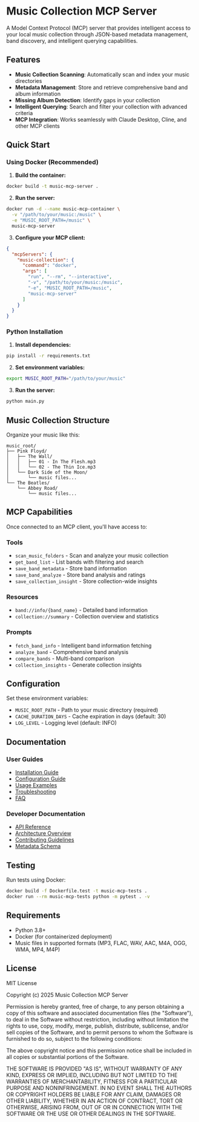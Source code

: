 # Music Collection MCP Server

A Model Context Protocol (MCP) server that provides intelligent access to your local music collection through JSON-based metadata management, band discovery, and intelligent querying capabilities.

## Features

- **Music Collection Scanning**: Automatically scan and index your music directories
- **Metadata Management**: Store and retrieve comprehensive band and album information
- **Missing Album Detection**: Identify gaps in your collection
- **Intelligent Querying**: Search and filter your collection with advanced criteria
- **MCP Integration**: Works seamlessly with Claude Desktop, Cline, and other MCP clients

## Quick Start

### Using Docker (Recommended)

1. **Build the container:**
```bash
docker build -t music-mcp-server .
```

2. **Run the server:**
```bash
docker run -d --name music-mcp-container \
  -v "/path/to/your/music:/music" \
  -e "MUSIC_ROOT_PATH=/music" \
  music-mcp-server
```

3. **Configure your MCP client:**
```json
{
  "mcpServers": {
    "music-collection": {
      "command": "docker",
      "args": [
        "run", "--rm", "--interactive",
        "-v", "/path/to/your/music:/music",
        "-e", "MUSIC_ROOT_PATH=/music",
        "music-mcp-server"
      ]
    }
  }
}
```

### Python Installation

1. **Install dependencies:**
```bash
pip install -r requirements.txt
```

2. **Set environment variables:**
```bash
export MUSIC_ROOT_PATH="/path/to/your/music"
```

3. **Run the server:**
```bash
python main.py
```

## Music Collection Structure

Organize your music like this:
```
music_root/
├── Pink Floyd/
│   ├── The Wall/
│   │   ├── 01 - In The Flesh.mp3
│   │   └── 02 - The Thin Ice.mp3
│   └── Dark Side of the Moon/
│       └── music files...
└── The Beatles/
    └── Abbey Road/
        └── music files...
```

## MCP Capabilities

Once connected to an MCP client, you'll have access to:

### Tools
- `scan_music_folders` - Scan and analyze your music collection
- `get_band_list` - List bands with filtering and search
- `save_band_metadata` - Store band information
- `save_band_analyze` - Store band analysis and ratings
- `save_collection_insight` - Store collection-wide insights

### Resources
- `band://info/{band_name}` - Detailed band information
- `collection://summary` - Collection overview and statistics

### Prompts
- `fetch_band_info` - Intelligent band information fetching
- `analyze_band` - Comprehensive band analysis
- `compare_bands` - Multi-band comparison
- `collection_insights` - Generate collection insights

## Configuration

Set these environment variables:

- `MUSIC_ROOT_PATH` - Path to your music directory (required)
- `CACHE_DURATION_DAYS` - Cache expiration in days (default: 30)
- `LOG_LEVEL` - Logging level (default: INFO)

## Documentation

### User Guides
- [Installation Guide](docs/INSTALLATION.md)
- [Configuration Guide](docs/CONFIGURATION.md)
- [Usage Examples](docs/USAGE_EXAMPLES.md)
- [Troubleshooting](docs/TROUBLESHOOTING.md)
- [FAQ](docs/FAQ.md)

### Developer Documentation
- [API Reference](docs/API_REFERENCE.md)
- [Architecture Overview](docs/ARCHITECTURE.md)
- [Contributing Guidelines](docs/CONTRIBUTING.md)
- [Metadata Schema](docs/METADATA_SCHEMA.md)

## Testing

Run tests using Docker:
```bash
docker build -f Dockerfile.test -t music-mcp-tests .
docker run --rm music-mcp-tests python -m pytest . -v
```

## Requirements

- Python 3.8+
- Docker (for containerized deployment)
- Music files in supported formats (MP3, FLAC, WAV, AAC, M4A, OGG, WMA, MP4, M4P)

## License

MIT License

Copyright (c) 2025 Music Collection MCP Server

Permission is hereby granted, free of charge, to any person obtaining a copy
of this software and associated documentation files (the "Software"), to deal
in the Software without restriction, including without limitation the rights
to use, copy, modify, merge, publish, distribute, sublicense, and/or sell
copies of the Software, and to permit persons to whom the Software is
furnished to do so, subject to the following conditions:

The above copyright notice and this permission notice shall be included in all
copies or substantial portions of the Software.

THE SOFTWARE IS PROVIDED "AS IS", WITHOUT WARRANTY OF ANY KIND, EXPRESS OR
IMPLIED, INCLUDING BUT NOT LIMITED TO THE WARRANTIES OF MERCHANTABILITY,
FITNESS FOR A PARTICULAR PURPOSE AND NONINFRINGEMENT. IN NO EVENT SHALL THE
AUTHORS OR COPYRIGHT HOLDERS BE LIABLE FOR ANY CLAIM, DAMAGES OR OTHER
LIABILITY, WHETHER IN AN ACTION OF CONTRACT, TORT OR OTHERWISE, ARISING FROM,
OUT OF OR IN CONNECTION WITH THE SOFTWARE OR THE USE OR OTHER DEALINGS IN THE
SOFTWARE.
